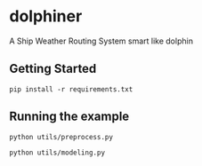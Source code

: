 # dolphiner
A Ship Weather Routing System smart like dolphin


## Getting Started

```shell
pip install -r requirements.txt
```

## Running the example

```shell
python utils/preprocess.py
```


```shell
python utils/modeling.py
```
